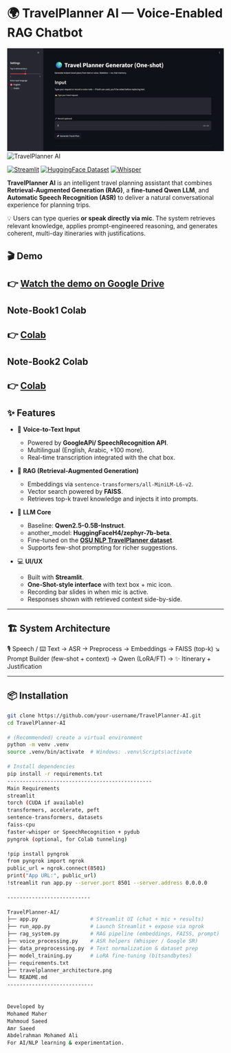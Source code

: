 # 🌍 TravelPlanner AI — Voice-Enabled RAG Chatbot

![TravelPlanner AI](data/ss_1.png)
![TravelPlanner AI](data/ss_2.png)

[![Streamlit](https://img.shields.io/badge/Streamlit-Voice%20Assistant-green?logo=streamlit)]()
[![HuggingFace Dataset](https://img.shields.io/badge/Dataset-TravelPlanner-orange?logo=huggingface)]()
[![Whisper](https://img.shields.io/badge/ASR-Whisper-blue?logo=openai)]()


**TravelPlanner AI** is an intelligent travel planning assistant that combines **Retrieval-Augmented Generation (RAG)**, a **fine-tuned Qwen LLM**, and **Automatic Speech Recognition (ASR)** to deliver a natural conversational experience for planning trips.

💡 Users can type queries **or speak directly via mic**. The system retrieves relevant knowledge, applies prompt-engineered reasoning, and generates coherent, multi-day itineraries with justifications.


## 🎬 Demo
**👉 [Watch the demo on Google Drive](https://drive.google.com/drive/folders/1UDbOqPE_RFlPLKKdtfu6Qw3gjxWb5LEO?usp=sharing)**
---


## Note-Book1 Colab
**👉 [Colab](https://colab.research.google.com/drive/1elbaJdaQBlaFkHz_9r_CBugavxag9AcP?usp=sharing)**
---

## Note-Book2 Colab
**👉 [Colab](https://colab.research.google.com/drive/172EMHjNXYVbNFh88my7w87XKpvJyIQBe?usp=sharing)**
---

## ✨ Features

- 🎤 **Voice-to-Text Input**
  - Powered by **GoogleAPi/ SpeechRecognition API**.
  - Multilingual (English, Arabic, +100 more).
  - Real-time transcription integrated with the chat box.

- 🧠 **RAG (Retrieval-Augmented Generation)**
  - Embeddings via `sentence-transformers/all-MiniLM-L6-v2`.
  - Vector search powered by **FAISS**.
  - Retrieves top-k travel knowledge and injects it into prompts.

- 🤖 **LLM Core**
  - Baseline: **Qwen2.5-0.5B-Instruct**.
  - another_model: **HuggingFaceH4/zephyr-7b-beta**.
  - Fine-tuned on the **[OSU NLP TravelPlanner dataset](https://huggingface.co/datasets/osunlp/TravelPlanner)**.
  - Supports few-shot prompting for richer suggestions.

- 💻 **UI/UX**
  - Built with **Streamlit**.
  - **One-Shot-style interface** with text box + mic icon.
  - Recording bar slides in when mic is active.
  - Responses shown with retrieved context side-by-side.

---

## 🏗️ System Architecture
🎙️ Speech / ⌨️ Text → ASR → Preprocess → Embeddings → FAISS (top-k)
↘ Prompt Builder (few-shot + context)
→ Qwen (LoRA/FT) → ✨ Itinerary + Justification


---

## 📦 Installation

```bash
git clone https://github.com/your-username/TravelPlanner-AI.git
cd TravelPlanner-AI

# (Recommended) create a virtual environment
python -m venv .venv
source .venv/bin/activate  # Windows: .venv\Scripts\activate

# Install dependencies
pip install -r requirements.txt
-----------------------------------------------
Main Requirements
streamlit
torch (CUDA if available)
transformers, accelerate, peft
sentence-transformers, datasets
faiss-cpu
faster-whisper or SpeechRecognition + pydub
pyngrok (optional, for Colab tunneling)

!pip install pyngrok
from pyngrok import ngrok
public_url = ngrok.connect(8501)
print("App URL:", public_url)
!streamlit run app.py --server.port 8501 --server.address 0.0.0.0

---------------------------

TravelPlanner-AI/
├── app.py                 # Streamlit UI (chat + mic + results)
├── run_app.py             # Launch Streamlit + expose via ngrok
├── rag_system.py          # RAG pipeline (embeddings, FAISS, prompt)
├── voice_processing.py    # ASR helpers (Whisper / Google SR)
├── data_preprocessing.py  # Text normalization & dataset prep
├── model_training.py      # LoRA fine-tuning (bitsandbytes)
├── requirements.txt
├── travelplanner_architecture.png
└── README.md
----------------------------


Developed by
Mohamed Maher 
Mahmoud Saeed 
Amr Saeed 
Abdelrahman Mohamed Ali 
For AI/NLP learning & experimentation.
